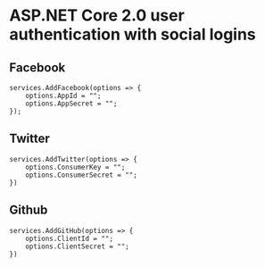 # ASP.NET Core 2.0 user authentication with social logins

## Facebook
```
services.AddFacebook(options => {
    options.AppId = "";
    options.AppSecret = "";
});
```
## Twitter
```
services.AddTwitter(options => {
    options.ConsumerKey = "";
    options.ConsumerSecret = "";
})
```
## Github
```
services.AddGitHub(options => {
    options.ClientId = "";
    options.ClientSecret = "";
})
```

